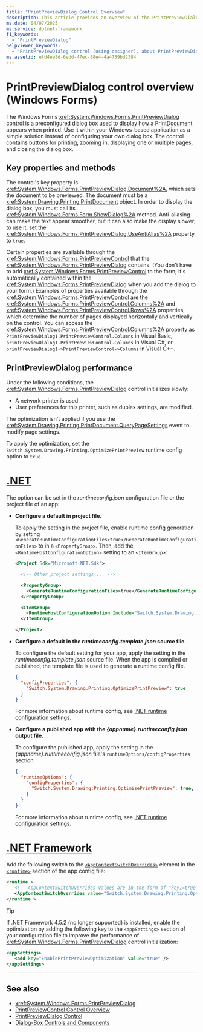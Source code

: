 ```yaml
---
title: "PrintPreviewDialog Control Overview"
description: This article provides an overview of the PrintPreviewDialog control in Windows Forms, which is a preconfigured dialog box.
ms.date: 04/07/2025
ms.service: dotnet-framework
f1_keywords:
  - "PrintPreviewDialog"
helpviewer_keywords:
  - "PrintPreviewDialog control (using designer), about PrintPreviewDialog"
ms.assetid: efd4ee8d-6edd-47ec-88e4-4a4759bd2384
---
```

# PrintPreviewDialog control overview (Windows Forms)

The Windows Forms <xref:System.Windows.Forms.PrintPreviewDialog> control is a preconfigured dialog box used to display how a [PrintDocument](printdocument-component-windows-forms.md) appears when printed. Use it within your Windows-based application as a simple solution instead of configuring your own dialog box. The control contains buttons for printing, zooming in, displaying one or multiple pages, and closing the dialog box.

## Key properties and methods

The control's key property is <xref:System.Windows.Forms.PrintPreviewDialog.Document%2A>, which sets the document to be previewed. The document must be a <xref:System.Drawing.Printing.PrintDocument> object. In order to display the dialog box, you must call its <xref:System.Windows.Forms.Form.ShowDialog%2A> method. Anti-aliasing can make the text appear smoother, but it can also make the display slower; to use it, set the <xref:System.Windows.Forms.PrintPreviewDialog.UseAntiAlias%2A> property to `true`.

Certain properties are available through the <xref:System.Windows.Forms.PrintPreviewControl> that the <xref:System.Windows.Forms.PrintPreviewDialog> contains. (You don't have to add <xref:System.Windows.Forms.PrintPreviewControl> to the form; it's automatically contained within the <xref:System.Windows.Forms.PrintPreviewDialog> when you add the dialog to your form.) Examples of properties available through the <xref:System.Windows.Forms.PrintPreviewControl> are the <xref:System.Windows.Forms.PrintPreviewControl.Columns%2A> and <xref:System.Windows.Forms.PrintPreviewControl.Rows%2A> properties, which determine the number of pages displayed horizontally and vertically on the control. You can access the <xref:System.Windows.Forms.PrintPreviewControl.Columns%2A> property as `PrintPreviewDialog1.PrintPreviewControl.Columns` in Visual Basic, `printPreviewDialog1.PrintPreviewControl.Columns` in Visual C#, or `printPreviewDialog1->PrintPreviewControl->Columns` in Visual C++.

## PrintPreviewDialog performance

Under the following conditions, the <xref:System.Windows.Forms.PrintPreviewDialog> control initializes slowly:

- A network printer is used.
- User preferences for this printer, such as duplex settings, are modified.

The optimization isn't applied if you use the <xref:System.Drawing.Printing.PrintDocument.QueryPageSettings> event to modify page settings.

To apply the optimization, set the `Switch.System.Drawing.Printing.OptimizePrintPreview` runtime config option to `true`.

# [.NET](#tab/dotnet)

The option can be set in the _runtimeconfig.json_ configuration file or the project file of an app:

- **Configure a default in project file.**

  To apply the setting in the project file, enable runtime config generation by setting `<GenerateRuntimeConfigurationFiles>true</GenerateRuntimeConfigurationFiles>` to in a `<PropertyGroup>`. Then, add the `<RuntimeHostConfigurationOption>` setting to an `<ItemGroup>`:

  ```xml
  <Project Sdk="Microsoft.NET.Sdk">

    <!-- Other project settings ... -->  

    <PropertyGroup>
      <GenerateRuntimeConfigurationFiles>true</GenerateRuntimeConfigurationFiles>
    </PropertyGroup>

    <ItemGroup>      
      <RuntimeHostConfigurationOption Include="Switch.System.Drawing.Printing.OptimizePrintPreview" Value="true" />
    </ItemGroup>

  </Project>
  ```

- **Configure a default in the _runtimeconfig.template.json_ source file.**

  To configure the default setting for your app, apply the setting in the _runtimeconfig.template.json_ source file. When the app is compiled or published, the template file is used to generate a runtime config file.

  ```json
  {
    "configProperties": {
      "Switch.System.Drawing.Printing.OptimizePrintPreview": true
    }
  }
  ```

  For more information about runtime config, see [.NET runtime configuration settings](/dotnet/core/runtime-config/).

- **Configure a published app with the _{appname}.runtimeconfig.json_ output file.**

  To configure the published app, apply the setting in the _{appname}.runtimeconfig.json_ file's `runtimeOptions/configProperties` section.

  ```json
  {
    "runtimeOptions": {
      "configProperties": {
        "Switch.System.Drawing.Printing.OptimizePrintPreview": true,
      }
    }
  }
  ```

  For more information about runtime config, see [.NET runtime configuration settings](/dotnet/core/runtime-config/).

# [.NET Framework](#tab/dotnetframework)

Add the following switch to the [`<AppContextSwitchOverrides>`](/dotnet/framework/configure-apps/file-schema/runtime/appcontextswitchoverrides-element) element in the [`<runtime>`](/dotnet/framework/configure-apps/file-schema/runtime/index) section of the app config file:

```xml
<runtime >
   <!-- AppContextSwitchOverrides values are in the form of "key1=true|false;key2=true|false" -->
   <AppContextSwitchOverrides value="Switch.System.Drawing.Printing.OptimizePrintPreview=true" />
</runtime >
```

> [!TIP]
> If .NET Framework 4.5.2 (no longer supported) is installed, enable the optimization by adding the following key to the `<appSettings>` section of your configuration file to improve the performance of <xref:System.Windows.Forms.PrintPreviewDialog> control initialization:
>
> ```xml
> <appSettings>
>    <add key="EnablePrintPreviewOptimization" value="true" />
> </appSettings>
> ```

---

## See also

- <xref:System.Windows.Forms.PrintPreviewDialog>
- [PrintPreviewControl Control Overview](printpreviewcontrol-control-overview-windows-forms.md)
- [PrintPreviewDialog Control](printpreviewdialog-control-windows-forms.md)
- [Dialog-Box Controls and Components](dialog-box-controls-and-components-windows-forms.md)
